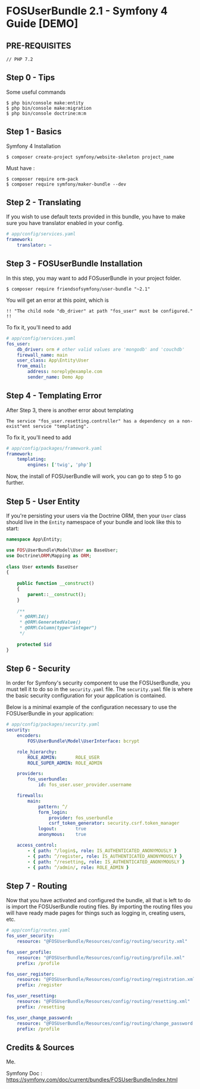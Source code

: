 # FOSUserBundle 2.1 - Symfony 4 Guide [DEMO]

## PRE-REQUISITES

	// PHP 7.2

## Step 0 - Tips
Some useful commands
	
	$ php bin/console make:entity
	$ php bin/console make:migration
	$ php bin/console doctrine:m:m

## Step 1 - Basics
Symfony 4 Installation
		
	$ composer create-project symfony/website-skeleton project_name
		
Must have : 
	
	$ composer require orm-pack
	$ composer require symfony/maker-bundle --dev
	
		
## Step 2 - Translating
If you wish to use default texts provided in this bundle, you have to make sure you have translator enabled in your config.

```yaml
# app/config/services.yaml
framework:
    translator: ~
```	


## Step 3 - FOSUserBundle Installation
In this step, you may want to add FOSuserBundle in your project folder.
		
	$ composer require friendsofsymfony/user-bundle "~2.1"

You will get an error at this point, which is 
		
	!! "The child node "db_driver" at path "fos_user" must be configured." !!
		
To fix it, you'll need to add 

```yaml
# app/config/services.yaml	
fos_user:
    db_driver: orm # other valid values are 'mongodb' and 'couchdb'
    firewall_name: main
    user_class: App\Entity\User 
    from_email:
        address: noreply@example.com
        sender_name: Demo App
```


## Step 4 - Templating Error
After Step 3, there is another error about templating
		
	The service "fos_user.resetting.controller" has a dependency on a non-exist"ent service "templating".  
	
To fix it, you'll need to add
	
```yaml
# app/config/packages/framework.yaml
framework:
    templating:
        engines: ['twig', 'php']
```

Now, the install of FOSUserBundle will work, you can go to step 5 to go further.


## Step 5 - User Entity 
If you're persisting your users via the Doctrine ORM, then your `User` class should live in the `Entity` namespace of your bundle and look like this to start:

```php
namespace App\Entity;

use FOS\UserBundle\Model\User as BaseUser;
use Doctrine\ORM\Mapping as ORM;
		
class User extends BaseUser
{
			
	public function __construct()
	{
		parent::__construct();
	}
	    
    /**
     * @ORM\Id()
     * @ORM\GeneratedValue()
     * @ORM\Column(type="integer")
     */
		
	protected $id	
}
```

	
## Step 6 - Security 
In order for Symfony's security component to use the FOSUserBundle, you must tell it to do so in the  `security.yaml` file. The  `security.yaml` file is where the basic security configuration for your application is contained.

Below is a minimal example of the configuration necessary to use the FOSUserBundle in your application:

```yaml
# app/config/packages/security.yaml
security:
    encoders:
        FOS\UserBundle\Model\UserInterface: bcrypt

    role_hierarchy:
        ROLE_ADMIN:       ROLE_USER
        ROLE_SUPER_ADMIN: ROLE_ADMIN

    providers:
        fos_userbundle:
            id: fos_user.user_provider.username

    firewalls:
        main:
            pattern: ^/
            form_login:
                provider: fos_userbundle
                csrf_token_generator: security.csrf.token_manager
            logout:       true
            anonymous:    true

    access_control:
        - { path: ^/login$, role: IS_AUTHENTICATED_ANONYMOUSLY }
        - { path: ^/register, role: IS_AUTHENTICATED_ANONYMOUSLY }
        - { path: ^/resetting, role: IS_AUTHENTICATED_ANONYMOUSLY }
        - { path: ^/admin/, role: ROLE_ADMIN }
```


## Step 7 - Routing 
Now that you have activated and configured the bundle, all that is left to do is import the FOSUserBundle routing files.
By importing the routing files you will have ready made pages for things such as logging in, creating users, etc.

```yaml
# app/config/routes.yaml
fos_user_security:
    resource: "@FOSUserBundle/Resources/config/routing/security.xml"

fos_user_profile:
    resource: "@FOSUserBundle/Resources/config/routing/profile.xml"
    prefix: /profile

fos_user_register:
    resource: "@FOSUserBundle/Resources/config/routing/registration.xml"
    prefix: /register

fos_user_resetting:
    resource: "@FOSUserBundle/Resources/config/routing/resetting.xml"
    prefix: /resetting

fos_user_change_password:
    resource: "@FOSUserBundle/Resources/config/routing/change_password.xml"
    prefix: /profile
```

## Credits & Sources

Me.

Symfony Doc : https://symfony.com/doc/current/bundles/FOSUserBundle/index.html
